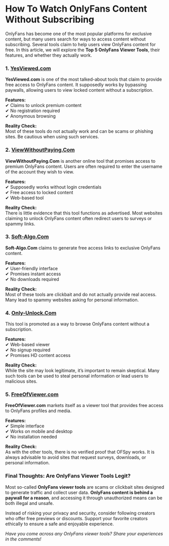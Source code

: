 # **How To Watch OnlyFans Content Without Subscribing**

OnlyFans has become one of the most popular platforms for exclusive content, but many users search for ways to access content without subscribing. Several tools claim to help users view OnlyFans content for free. In this article, we will explore the **Top 5 OnlyFans Viewer Tools**, their features, and whether they actually work.

### **1. [YesViewed.com](https://yesviewed.com/)**
**YesViewed.com** is one of the most talked-about tools that claim to provide free access to OnlyFans content. It supposedly works by bypassing paywalls, allowing users to view locked content without a subscription.

**Features:**  
✔ Claims to unlock premium content  
✔ No registration required  
✔ Anonymous browsing  

**Reality Check:**  
Most of these tools do not actually work and can be scams or phishing sites. Be cautious when using such services.

### **2. [ViewWithoutPaying.Com](https://viewwithoutpaying.com/)**
**ViewWithoutPaying.Com** is another online tool that promises access to premium OnlyFans content. Users are often required to enter the username of the account they wish to view.

**Features:**  
✔ Supposedly works without login credentials  
✔ Free access to locked content  
✔ Web-based tool  

**Reality Check:**  
There is little evidence that this tool functions as advertised. Most websites claiming to unlock OnlyFans content often redirect users to surveys or spammy links.

### **3. [Soft-Algo.Com](https://soft-algo.com/)**
**Soft-Algo.Com** claims to generate free access links to exclusive OnlyFans content.

**Features:**  
✔ User-friendly interface  
✔ Promises instant access  
✔ No downloads required  

**Reality Check:**  
Most of these tools are clickbait and do not actually provide real access. Many lead to spammy websites asking for personal information.

### **4. [Only-Unlock.Com](https://only-unlock.com/)**
This tool is promoted as a way to browse OnlyFans content without a subscription.

**Features:**  
✔ Web-based viewer  
✔ No signup required  
✔ Promises HD content access  

**Reality Check:**  
While the site may look legitimate, it’s important to remain skeptical. Many such tools can be used to steal personal information or lead users to malicious sites.

### **5. [FreeOfViewer.com](https://www.freeofviewer.com/)**
**FreeOfViewer.com** markets itself as a viewer tool that provides free access to OnlyFans profiles and media.

**Features:**  
✔ Simple interface  
✔ Works on mobile and desktop  
✔ No installation needed  

**Reality Check:**  
As with the other tools, there is no verified proof that OFSpy works. It is always advisable to avoid sites that request surveys, downloads, or personal information.

### **Final Thoughts: Are OnlyFans Viewer Tools Legit?**
Most so-called **OnlyFans viewer tools** are scams or clickbait sites designed to generate traffic and collect user data. **OnlyFans content is behind a paywall for a reason**, and accessing it through unauthorized means can be both illegal and unsafe.

Instead of risking your privacy and security, consider following creators who offer free previews or discounts. Support your favorite creators ethically to ensure a safe and enjoyable experience.

*Have you come across any OnlyFans viewer tools? Share your experiences in the comments!*
